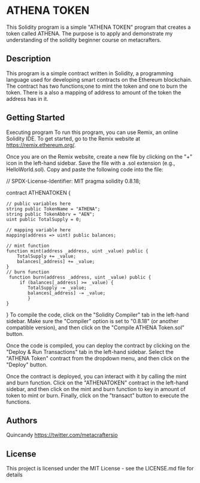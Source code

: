 # ATHENA TOKEN

This Solidity program is a simple "ATHENA TOKEN" program that creates a token called ATHENA. The purpose is to apply and demonstrate my understanding of the solidity beginner course on metacrafters.

## Description

This program is a simple contract written in Solidity, a programming language used for developing smart contracts on the Ethereum blockchain. The contract has two functions;one to mint the token and one to burn the token. There is a also a mapping of address to amount of the token the address has in it.

## Getting Started
Executing program
To run this program, you can use Remix, an online Solidity IDE. To get started, go to the Remix website at https://remix.ethereum.org/.

Once you are on the Remix website, create a new file by clicking on the "+" icon in the left-hand sidebar. Save the file with a .sol extension (e.g., HelloWorld.sol). Copy and paste the following code into the file:

// SPDX-License-Identifier: MIT
pragma solidity 0.8.18;

contract ATHENATOKEN {

    // public variables here
    string public TokenName = "ATHENA";
    string public TokenAbbrv = "AEN";
    uint public TotalSupply = 0;

    // mapping variable here
    mapping(address => uint) public balances;

    // mint function
    function mint(address _address, uint _value) public {
        TotalSupply += _value;
        balances[_address] += _value;
    }
    // burn function
     function burn(address _address, uint _value) public {
         if (balances[_address] >= _value) {
            TotalSupply -= _value;
            balances[_address] -= _value;
            }
    }

}
To compile the code, click on the "Solidity Compiler" tab in the left-hand sidebar. Make sure the "Compiler" option is set to "0.8.18" (or another compatible version), and then click on the "Compile ATHENA Token.sol" button.

Once the code is compiled, you can deploy the contract by clicking on the "Deploy & Run Transactions" tab in the left-hand sidebar. Select the "ATHENA Token" contract from the dropdown menu, and then click on the "Deploy" button.

Once the contract is deployed, you can interact with it by calling the mint and burn function. Click on the "ATHENATOKEN" contract in the left-hand sidebar, and then click on the mint and burn function to key in amount of token to mint or burn. Finally, click on the "transact" button to execute the functions.

## Authors
Quincandy
https://twitter.com/metacraftersio


## License

This project is licensed under the MIT License - see the LICENSE.md file for details
